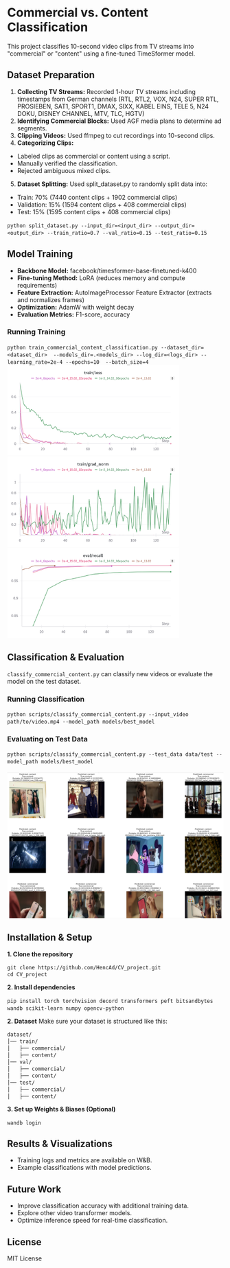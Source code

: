 # **Commercial vs. Content Classification**

This project classifies 10-second video clips from TV streams into "commercial" or "content" using a fine-tuned TimeSformer model.

## **Dataset Preparation**

1. **Collecting TV Streams:** Recorded 1-hour TV streams including timestamps from German channels (RTL, RTL2, VOX, N24, SUPER RTL, PROSIEBEN, SAT1, SPORT1, DMAX, SIXX, KABEL EINS, TELE 5, N24 DOKU, DISNEY CHANNEL, MTV, TLC, HGTV)
2. **Identifying Commercial Blocks:** Used AGF media plans to determine ad segments.
3. **Clipping Videos:** Used ffmpeg to cut recordings into 10-second clips.
4. **Categorizing Clips:**
- Labeled clips as commercial or content using a script.
- Manually verified the classification.
- Rejected ambiguous mixed clips.

5. **Dataset Splitting:** Used split_dataset.py to randomly split data into:
- Train: 70% (7440 content clips + 1902 commercial clips)
- Validation: 15% (1594 content clips + 408 commercial clips)
- Test: 15% (1595 content clips + 408 commercial clips)

`python split_dataset.py --input_dir=<input_dir> --output_dir=<output_dir> --train_ratio=0.7 --val_ratio=0.15 --test_ratio=0.15`

## **Model Training**

- **Backbone Model:** facebook/timesformer-base-finetuned-k400
- **Fine-tuning Method:** LoRA (reduces memory and compute requirements)
- **Feature Extraction:** AutoImageProcessor Feature Extractor (extracts and normalizes frames)
- **Optimization:** AdamW with weight decay
- **Evaluation Metrics:** F1-score, accuracy

### **Running Training**

`python train_commercial_content_classification.py --dataset_dir=<dataset_dir>  --models_dir=.<models_dir> --log_dir=<logs_dir> --learning_rate=2e-4 --epochs=10  --batch_size=4`
  <br>
  <img src="https://github.com/HencAd/CV_project/blob/Ela/W%26B%20Chart%2016.02.2025%2C%2015_46_26.png" width="400"/>
  <img src="https://github.com/HencAd/CV_project/blob/Ela/W%26B%20Chart%2016.02.2025%2C%2015_46_39.png" width="400"/>
  <img src="https://github.com/HencAd/CV_project/blob/Ela/W%26B%20Chart%2016.02.2025%2C%2015_47_36.png" width="400"/>
## **Classification & Evaluation**

`classify_commercial_content.py` can classify new videos or evaluate the model on the test dataset.

### **Running Classification**

`python scripts/classify_commercial_content.py --input_video path/to/video.mp4 --model_path models/best_model`

### **Evaluating on Test Data**

`python scripts/classify_commercial_content.py --test_data data/test --model_path models/best_model`
<br>
<br>
<img src="https://github.com/HencAd/CV_project/blob/Ela/example_labels_pictures.png"/>

## **Installation & Setup**

**1. Clone the repository**

```
git clone https://github.com/HencAd/CV_project.git
cd CV_project
```

**2. Install dependencies**

`pip install torch torchvision decord transformers peft bitsandbytes wandb scikit-learn numpy opencv-python`

**2. Dataset**
Make sure your dataset is structured like this:
```
dataset/
│── train/
│   ├── commercial/
│   ├── content/
│── val/
│   ├── commercial/
│   ├── content/
│── test/
│   ├── commercial/
│   ├── content/
```

**3. Set up Weights & Biases (Optional)**

`wandb login`

## **Results & Visualizations**

- Training logs and metrics are available on W&B.
- Example classifications with model predictions.

## **Future Work**

- Improve classification accuracy with additional training data.
- Explore other video transformer models.
- Optimize inference speed for real-time classification.

## **License**

MIT License
